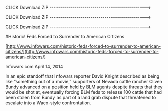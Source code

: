 CLICK Download ZIP ----------------------------------------------->

CLICK Download ZIP ----------------------------------------------->

CLICK Download ZIP ----------------------------------------------->


#Historic! Feds Forced to Surrender to American Citizens

[http://www.infowars.com/historic-feds-forced-to-surrender-to-american-citizens/](http://www.infowars.com/historic-feds-forced-to-surrender-to-american-citizens/)

Infowars.com
April 14, 2014

In an epic standoff that Infowars reporter David Knight described as being like “something out of a movie,” supporters of Nevada cattle rancher Cliven Bundy advanced on a position held by BLM agents despite threats that they would be shot at, eventually forcing BLM feds to release 100 cattle that had been stolen from Bundy as part of a land grab dispute that threatened to escalate into a Waco-style confrontation.


